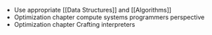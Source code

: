 - Use appropriate [[Data Structures]] and [[Algorithms]]
- Optimization chapter compute systems programmers perspective
- Optimization chapter Crafting interpreters